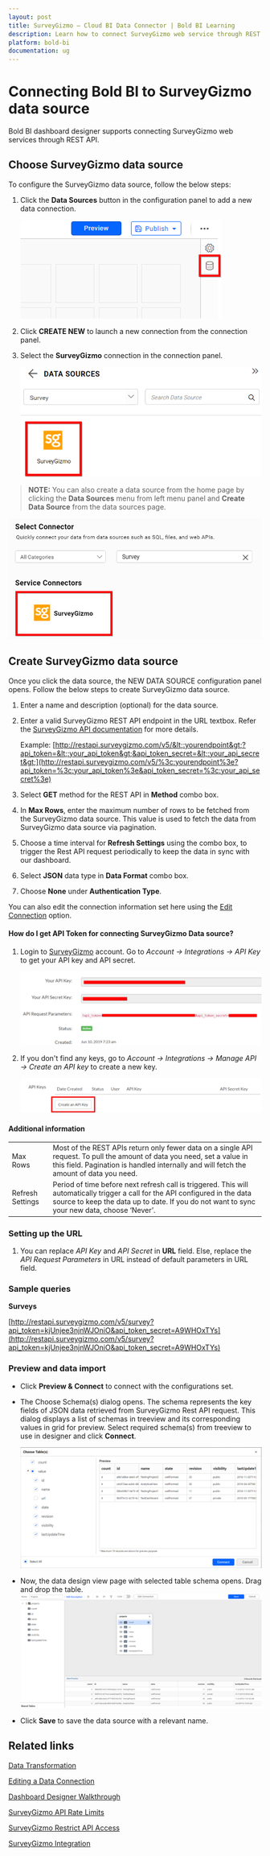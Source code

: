 ```yaml
---
layout: post
title: SurveyGizmo – Cloud BI Data Connector | Bold BI Learning
description: Learn how to connect SurveyGizmo web service through REST API endpoint with Bold BI Cloud and create data source.
platform: bold-bi
documentation: ug
---
```


# Connecting Bold BI to SurveyGizmo data source
Bold BI dashboard designer supports connecting SurveyGizmo web services through REST API. 

## Choose SurveyGizmo data source
To configure the SurveyGizmo data source, follow the below steps:
1. Click the **Data Sources** button in the configuration panel to add a new data connection.

   ![Data source icon](/static/assets/cloud/working-with-datasource/data-connectors/images/common/DataSourcesIcon.png)

2. Click **CREATE NEW** to launch a new connection from the connection panel.
3. Select the **SurveyGizmo** connection in the connection panel.

   ![Choose data source](/static/assets/cloud/working-with-datasource/data-connectors/images/SurveyGizmo/ChooseDS.png)

> **NOTE:**  You can also create a data source from the home page by clicking the **Data Sources** menu from left menu panel and **Create Data Source** from the data sources page.

   ![Choose data source from server](/static/assets/cloud/working-with-datasource/data-connectors/images/SurveyGizmo/ChooseDS_Server.png)


## Create SurveyGizmo data source
Once you click the data source, the NEW DATA SOURCE configuration panel opens. Follow the below steps to create SurveyGizmo data source.
1. Enter a name and description (optional) for the data source.
2. Enter a valid SurveyGizmo REST API endpoint in the URL textbox. Refer the [SurveyGizmo API documentation](https://apihelp.surveygizmo.com/help) for more details.

    Example: [http://restapi.surveygizmo.com/v5/&lt;:yourendpoint&gt;?api_token=&lt;:your_api_token&gt;&api_token_secret=&lt;:your_api_secret&gt;](http://restapi.surveygizmo.com/v5/%3c:yourendpoint%3e?api_token=%3c:your_api_token%3e&api_token_secret=%3c:your_api_secret%3e)

3. Select **GET** method for the REST API in **Method** combo box.
4. In **Max Rows**, enter the maximum number of rows to be fetched from the SurveyGizmo data source. This value is used to fetch the data from SurveyGizmo data source via pagination.
5. Choose a time interval for **Refresh Settings** using the combo box, to trigger the Rest API request periodically to keep the data in sync with our dashboard.  
6. Select **JSON** data type in **Data Format** combo box.
7. Choose **None** under **Authentication Type**.

You can also edit the connection information set here using the [Edit Connection](/cloud-bi/working-with-data-source/editing-a-data-connection/) option.

#### How do I get API Token for connecting SurveyGizmo Data source?
1. Login to [SurveyGizmo](https://www.surveygizmo.com/) account. Go to *Account -> Integrations -> API Key* to get your API key and API secret.

    ![API Request Parameters](/static/assets/cloud/working-with-datasource/data-connectors/images/SurveyGizmo/APIKey.png)

2. If you don't find any keys, go to *Account -> Integrations -> Manage API -> Create an API key* to create a new key.

    ![Manage API keys](/static/assets/cloud/working-with-datasource/data-connectors/images/SurveyGizmo/ManageAPI.png)

#### Additional information
<table width="600">
<tr>
<td>
Max Rows
</td>
<td>
Most of the REST APIs return only fewer data on a single API request. To pull the amount of data you need, set a value in this field.  
Pagination is handled internally and will fetch the amount of data you need.
</td>
</tr>
<tr>
<td>
Refresh Settings
</td>
<td>
Period of time before next refresh call is triggered. This will automatically trigger a call for the API configured in the data source to keep the data up to date. If you do not want to sync your new data, choose ‘Never’.
</td>
</tr>
</table>

### Setting up the URL
1. You can replace *API Key* and *API Secret* in **URL** field. Else, replace the *API Request Parameters* in URL instead of default parameters in URL field.

### Sample queries
**Surveys**

[http://restapi.surveygizmo.com/v5/survey?api_token=kjUnjee3njnWJOniO&api_token_secret=A9WHOxTYs](http://restapi.surveygizmo.com/v5/survey?api_token=kjUnjee3njnWJOniO&api_token_secret=A9WHOxTYs)

### Preview and data import
* Click **Preview & Connect** to connect with the configurations set.
* The Choose Schema(s) dialog opens. The schema represents the key fields of JSON data retrieved from SurveyGizmo Rest API request. This dialog displays a list of schemas in treeview and its corresponding values in grid for preview. Select required schema(s) from treeview to use in designer and click **Connect**.

   ![Preview](/static/assets/cloud/working-with-datasource/data-connectors/images/common/Preview.png)

* Now, the data design view page with selected table schema opens. Drag and drop the table.
   ![Query Editor](/static/assets/cloud/working-with-datasource/data-connectors/images/common/QueryEditor.png)

* Click **Save** to save the data source with a relevant name.

## Related links
[Data Transformation](/cloud-bi/working-with-data-source/transforming-data/joining-table/)

[Editing a Data Connection](/cloud-bi/working-with-data-source/editing-a-data-connection/)   

[Dashboard Designer Walkthrough](/cloud-bi/getting-started/bold-bi-walk-through/)

[SurveyGizmo API Rate Limits](https://apihelp.surveygizmo.com/help/api-request-limits)

[SurveyGizmo Restrict API Access](https://apihelp.surveygizmo.com/help/restrict-api-access)

[SurveyGizmo Integration](https://www.boldbi.com/integrations/surveygizmo?utm_source=syncfusion&utm_medium=documentation&utm_campaign=boldbisurveygizmointegration)